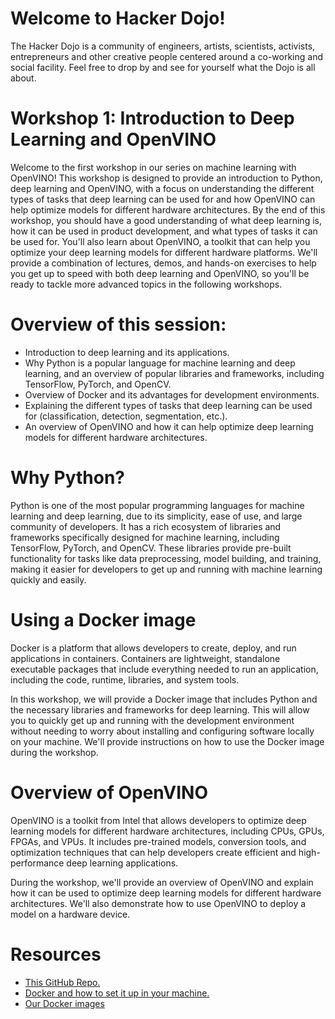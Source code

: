 
# Welcome to Hacker Dojo!
The Hacker Dojo is a community of engineers, artists, scientists, activists, entrepreneurs and other creative people centered around a co-working and social facility. Feel free to drop by and see for yourself what the Dojo is all about.

# Workshop 1: Introduction to Deep Learning and OpenVINO

Welcome to the first workshop in our series on machine learning with OpenVINO! This workshop is designed to provide an introduction to Python, deep learning and OpenVINO, with a focus on understanding the different types of tasks that deep learning can be used for and how OpenVINO can help optimize models for different hardware architectures. By the end of this workshop, you should have a good understanding of what deep learning is, how it can be used in product development, and what types of tasks it can be used for. You'll also learn about OpenVINO, a toolkit that can help you optimize your deep learning models for different hardware platforms. We'll provide a combination of lectures, demos, and hands-on exercises to help you get up to speed with both deep learning and OpenVINO, so you'll be ready to tackle more advanced topics in the following workshops.

# Overview of this session:

- Introduction to deep learning and its applications.
- Why Python is a popular language for machine learning and deep learning, and an overview of popular libraries and frameworks, including TensorFlow, PyTorch, and OpenCV.
- Overview of Docker and its advantages for development environments.
- Explaining the different types of tasks that deep learning can be used for (classification, detection, segmentation, etc.).
- An overview of OpenVINO and how it can help optimize deep learning models for different hardware architectures.

# Why Python?

Python is one of the most popular programming languages for machine learning and deep learning, due to its simplicity, ease of use, and large community of developers. It has a rich ecosystem of libraries and frameworks specifically designed for machine learning, including TensorFlow, PyTorch, and OpenCV. These libraries provide pre-built functionality for tasks like data preprocessing, model building, and training, making it easier for developers to get up and running with machine learning quickly and easily.

# Using a Docker image
Docker is a platform that allows developers to create, deploy, and run applications in containers. Containers are lightweight, standalone executable packages that include everything needed to run an application, including the code, runtime, libraries, and system tools.

In this workshop, we will provide a Docker image that includes Python and the necessary libraries and frameworks for deep learning. This will allow you to quickly get up and running with the development environment without needing to worry about installing and configuring software locally on your machine. We'll provide instructions on how to use the Docker image during the workshop.

# Overview of OpenVINO
OpenVINO is a toolkit from Intel that allows developers to optimize deep learning models for different hardware architectures, including CPUs, GPUs, FPGAs, and VPUs. It includes pre-trained models, conversion tools, and optimization techniques that can help developers create efficient and high-performance deep learning applications.

During the workshop, we'll provide an overview of OpenVINO and explain how it can be used to optimize deep learning models for different hardware architectures. We'll also demonstrate how to use OpenVINO to deploy a model on a hardware device.

# Resources

- [This GitHub Repo.](https://github.com/hackerdojo/python-ml)
- [Docker and how to set it up in your machine.](https://docs.docker.com/engine/install/)
- [Our Docker images]()
